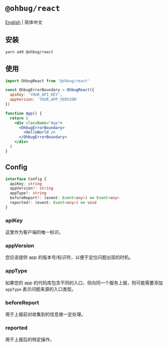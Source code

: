 # `@ohbug/react`

[English](./README.md) | 简体中文

## 安装

```
yarn add @ohbug/react
```

## 使用

```jsx
import OhbugReact from '@ohbug/react'

const OhbugErrorBoundary = OhbugReact({
  apiKey: 'YOUR_API_KEY',
  appVersion: 'YOUR_APP_VERSION'
})

function App() {
  return (
    <div className="App">
      <OhbugErrorBoundary>
        <HelloWorld />
      </OhbugErrorBoundary>
    </div>
  )
}
```

## Config

```typescript
interface Config {
  apiKey: string
  appVersion?: string
  appType?: string
  beforeReport?: (event: Event<any>) => Event<any>
  reported?: (event: Event<any>) => void
}
```

### apiKey

这里作为客户端的唯一标识。

### appVersion

您应该提供 app 的版本号/标识符，以便于定位问题出现的时机。

### appType

如果您的 app 的代码库包含不同的入口，但向同一个服务上报，则可能需要添加 `appType` 表示问题来源的入口类型。

### beforeReport

用于上报前对收集到的信息做一定处理。

### reported

用于上报后的特定操作。
